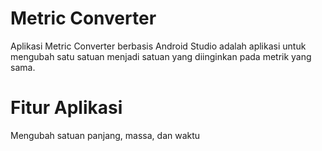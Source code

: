 # Metric Converter
Aplikasi Metric Converter berbasis Android Studio adalah aplikasi untuk mengubah satu satuan menjadi satuan yang diinginkan pada metrik yang sama.

# Fitur Aplikasi
Mengubah satuan panjang, massa, dan waktu
